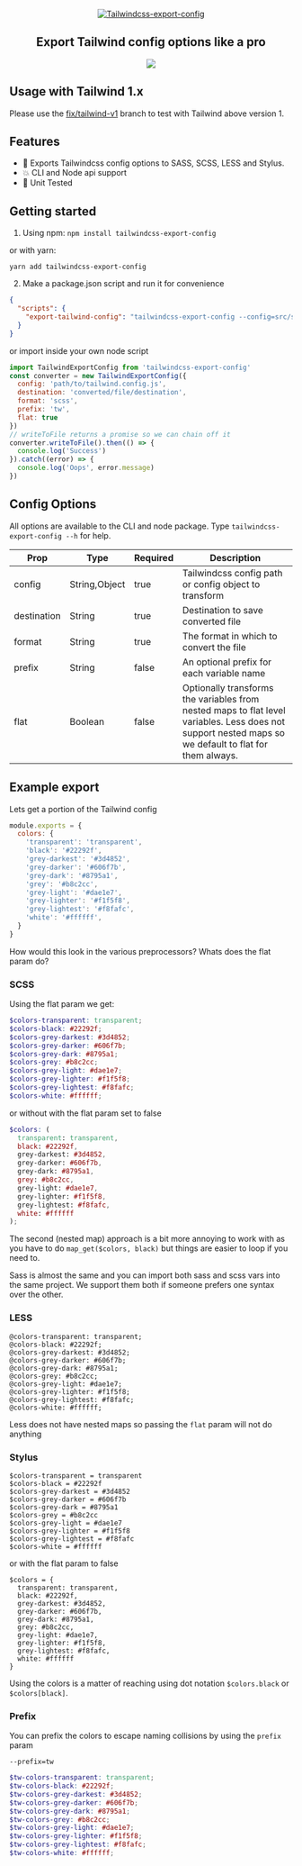 <p align="center">
  <a align="center" href="https://www.npmjs.com/package/tailwindcss-export-config" target="_blank">
    <img alt="Tailwindcss-export-config" src="https://raw.githubusercontent.com/dobromir-hristov/tailwindcss-export-config/master/assets/tailwindcss-export-config.png">
  </a>
</p>

<h2 align="center">Export Tailwind config options like a pro</h2>

<p align="center">
<a href="https://www.npmjs.com/package/tailwindcss-export-config" target="_blank"><img src="https://img.shields.io/npm/v/tailwindcss-export-config.svg"></a>
</p>


## Usage with Tailwind 1.x

Please use the [fix/tailwind-v1](https://github.com/dobromir-hristov/tailwindcss-export-config/tree/fix/tailwind_v1) branch to test with Tailwind above version 1.

## Features

* :rocket: Exports Tailwindcss config options to SASS, SCSS, LESS and Stylus.
* :boom: CLI and Node api support
* :muscle: Unit Tested

## Getting started
1. Using npm:
`npm install tailwindcss-export-config`

or with yarn:
 
`yarn add tailwindcss-export-config`

2. Make a package.json script and run it for convenience
```json
{
  "scripts": {
    "export-tailwind-config": "tailwindcss-export-config --config=src/styles/tailwind/tailwind.config.js --destination=src/styles/scss/tailwind-configs --format=scss"
  }
}
```

or import inside your own node script

```js
import TailwindExportConfig from 'tailwindcss-export-config'
const converter = new TailwindExportConfig({
  config: 'path/to/tailwind.config.js',
  destination: 'converted/file/destination',
  format: 'scss',
  prefix: 'tw',
  flat: true
})
// writeToFile returns a promise so we can chain off it
converter.writeToFile().then(() => {
  console.log('Success')
}).catch((error) => {
  console.log('Oops', error.message)
})
```

## Config Options
All options are available to the CLI and node package. Type `tailwindcss-export-config --h` for help.

Prop|Type|Required|Description
 ---|---|---|---
config|String,Object|true| Tailwindcss config path or config object to transform
destination|String|true| Destination to save converted file
format|String|true| The format in which to convert the file
prefix|String|false| An optional prefix for each variable name
flat|Boolean|false| Optionally transforms the variables from nested maps to flat level variables. Less does not support nested maps so we default to flat for them always.

## Example export
Lets get a portion of the Tailwind config
```js
module.exports = {
  colors: {
    'transparent': 'transparent',
    'black': '#22292f',
    'grey-darkest': '#3d4852',
    'grey-darker': '#606f7b',
    'grey-dark': '#8795a1',
    'grey': '#b8c2cc',
    'grey-light': '#dae1e7',
    'grey-lighter': '#f1f5f8',
    'grey-lightest': '#f8fafc',
    'white': '#ffffff',
  }
}
```
How would this look in the various preprocessors? Whats does the flat param do?

### SCSS
Using the flat param we get:
```scss
$colors-transparent: transparent;
$colors-black: #22292f;
$colors-grey-darkest: #3d4852;
$colors-grey-darker: #606f7b;
$colors-grey-dark: #8795a1;
$colors-grey: #b8c2cc;
$colors-grey-light: #dae1e7;
$colors-grey-lighter: #f1f5f8;
$colors-grey-lightest: #f8fafc;
$colors-white: #ffffff;
```
or without with the flat param set to false

```scss
$colors: (
  transparent: transparent,
  black: #22292f,
  grey-darkest: #3d4852,
  grey-darker: #606f7b,
  grey-dark: #8795a1,
  grey: #b8c2cc,
  grey-light: #dae1e7,
  grey-lighter: #f1f5f8,
  grey-lightest: #f8fafc,
  white: #ffffff
);
```

The second (nested map) approach is a bit more annoying to work with as you have to do `map_get($colors, black)`  but things are easier to loop if you need to.

Sass is almost the same and you can import both sass and scss vars into the same project. We support them both if someone prefers one syntax over the other.

### LESS
```less
@colors-transparent: transparent;
@colors-black: #22292f;
@colors-grey-darkest: #3d4852;
@colors-grey-darker: #606f7b;
@colors-grey-dark: #8795a1;
@colors-grey: #b8c2cc;
@colors-grey-light: #dae1e7;
@colors-grey-lighter: #f1f5f8;
@colors-grey-lightest: #f8fafc;
@colors-white: #ffffff;
```

Less does not have nested maps so passing the `flat` param will not do anything

### Stylus
```stylus
$colors-transparent = transparent
$colors-black = #22292f
$colors-grey-darkest = #3d4852
$colors-grey-darker = #606f7b
$colors-grey-dark = #8795a1
$colors-grey = #b8c2cc
$colors-grey-light = #dae1e7
$colors-grey-lighter = #f1f5f8
$colors-grey-lightest = #f8fafc
$colors-white = #ffffff
```

or with the flat param to false 

```stylus
$colors = {
  transparent: transparent,
  black: #22292f,
  grey-darkest: #3d4852,
  grey-darker: #606f7b,
  grey-dark: #8795a1,
  grey: #b8c2cc,
  grey-light: #dae1e7,
  grey-lighter: #f1f5f8,
  grey-lightest: #f8fafc,
  white: #ffffff
}
```

Using the colors is a matter of reaching using dot notation `$colors.black` or `$colors[black]`.

### Prefix
You can prefix the colors to escape naming collisions by using the `prefix` param

`--prefix=tw`

```scss
$tw-colors-transparent: transparent;
$tw-colors-black: #22292f;
$tw-colors-grey-darkest: #3d4852;
$tw-colors-grey-darker: #606f7b;
$tw-colors-grey-dark: #8795a1;
$tw-colors-grey: #b8c2cc;
$tw-colors-grey-light: #dae1e7;
$tw-colors-grey-lighter: #f1f5f8;
$tw-colors-grey-lightest: #f8fafc;
$tw-colors-white: #ffffff;
```
